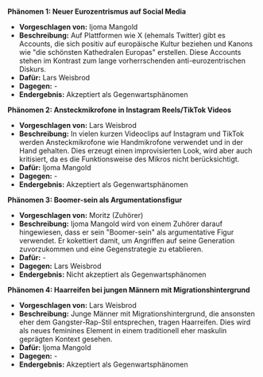 **Phänomen 1: Neuer Eurozentrismus auf Social Media**
* **Vorgeschlagen von:** Ijoma Mangold
* **Beschreibung:** Auf Plattformen wie X (ehemals Twitter) gibt es Accounts, die sich positiv auf europäische Kultur beziehen und Kanons wie "die schönsten Kathedralen Europas" erstellen. Diese Accounts stehen im Kontrast zum lange vorherrschenden anti-eurozentrischen Diskurs.
* **Dafür:** Lars Weisbrod
* **Dagegen:** -
* **Endergebnis:** Akzeptiert als Gegenwartsphänomen

**Phänomen 2: Ansteckmikrofone in Instagram Reels/TikTok Videos**
* **Vorgeschlagen von:** Lars Weisbrod
* **Beschreibung:** In vielen kurzen Videoclips auf Instagram und TikTok werden Ansteckmikrofone wie Handmikrofone verwendet und in der Hand gehalten. Dies erzeugt einen improvisierten Look, wird aber auch kritisiert, da es die Funktionsweise des Mikros nicht berücksichtigt.
* **Dafür:** Ijoma Mangold
* **Dagegen:** -
* **Endergebnis:** Akzeptiert als Gegenwartsphänomen

**Phänomen 3: Boomer-sein als Argumentationsfigur**
* **Vorgeschlagen von:** Moritz (Zuhörer)
* **Beschreibung:** Ijoma Mangold wird von einem Zuhörer darauf hingewiesen, dass er sein "Boomer-sein" als argumentative Figur verwendet. Er kokettiert damit, um Angriffen auf seine Generation zuvorzukommen und eine Gegenstrategie zu etablieren.
* **Dafür:** -
* **Dagegen:** Lars Weisbrod
* **Endergebnis:** Nicht akzeptiert als Gegenwartsphänomen

**Phänomen 4: Haarreifen bei jungen Männern mit Migrationshintergrund**
* **Vorgeschlagen von:** Lars Weisbrod
* **Beschreibung:** Junge Männer mit Migrationshintergrund, die ansonsten eher dem Gangster-Rap-Stil entsprechen, tragen Haarreifen. Dies wird als neues feminines Element in einem traditionell eher maskulin geprägten Kontext gesehen.
* **Dafür:** Ijoma Mangold
* **Dagegen:** -
* **Endergebnis:** Akzeptiert als Gegenwartsphänomen
